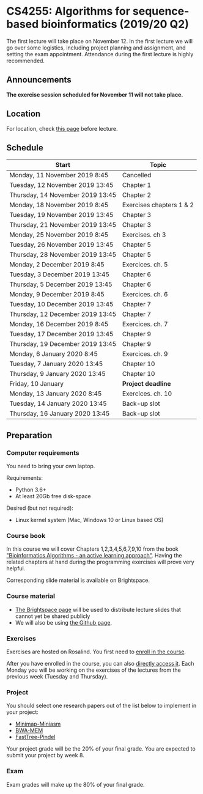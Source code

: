 # CS4255: Algorithms for sequence-based bioinformatics (2019/20 Q2) #


The first lecture will take place on November 12. In the first lecture we will go over some logistics, including project planning and assignment, and setting the exam appointment. Attendance during the first lecture is highly recommended.

## Announcements
**The exercise session scheduled for November 11 will not take place.**

## Location

For location, check [this page](https://mytimetable.tudelft.nl/) before lecture.

## Schedule

Start | 	Topic
---|---
Monday, 11 November 2019 8:45 	|  Cancelled
Tuesday, 12 November 2019 13:45	 	|  Chapter 1
Thursday, 14 November 2019 13:45	 	|  Chapter 2
Monday, 18 November 2019 8:45	 	|  Exercises chapters 1 & 2
Tuesday, 19 November 2019 13:45	 	|  Chapter 3
Thursday, 21 November 2019 13:45	 	|  Chapter 3
Monday, 25 November 2019 8:45	 	|  Exercises. ch 3
Tuesday, 26 November 2019 13:45	 	|  Chapter 5
Thursday, 28 November 2019 13:45	 	|  Chapter 5
Monday, 2 December 2019 8:45	 	|  Exercices. ch. 5 
Tuesday, 3 December 2019 13:45	 	|  Chapter 6
Thursday, 5 December 2019 13:45	 	|  Chapter 6
Monday, 9 December 2019 8:45	 	|  Exercices. ch. 6 
Tuesday, 10 December 2019 13:45	 	|  Chapter 7
Thursday, 12 December 2019 13:45	 	|  Chapter 7
Monday, 16 December 2019 8:45	 	|  Exercices. ch. 7
Tuesday, 17 December 2019 13:45	 	|  Chapter 9
Thursday, 19 December 2019 13:45	 	|  Chapter 9
Monday, 6 January 2020 8:45	 	|  Exercices. ch. 9
Tuesday, 7 January 2020 13:45	 	|  Chapter 10
Thursday, 9 January 2020 13:45	 	|  Chapter 10
Friday, 10 January	 	|  **Project deadline**
Monday, 13 January 2020 8:45	 	|  Exercices. ch. 10
Tuesday, 14 January 2020 13:45	 	|  Back-up slot
Thursday, 16 January 2020 13:45	 	|  Back-up slot


## Preparation
### Computer requirements
You need to bring your own laptop. 

Requirements: 
* Python 3.6+
* At least 20Gb free disk-space

Desired (but not required): 
* Linux kernel system (Mac, Windows 10 or Linux based OS)

### Course book
In this course we will cover Chapters 1,2,3,4,5,6,7,9,10 from the book ["Bioinformatics Algorithms - an active learning approach"][book]. Having the related chapters at hand during the programming exercises will prove very helpful.

Corresponding slide material is available on Brightspace.

### Course material

- [The Brightspace page][bs] will be used to distribute lecture slides that cannot yet be shared publicly
- We will also be using [the Github page](https://abeellab.github.io/cs4255/).

### Exercises 
Exercises are hosted on Rosalind. You first need to [enroll in the course](http://rosalind.info/classes/enroll/9c5fec1841/).

After you have enrolled in the course, you can also [directly access it][ex]. Each Monday you will be working on the exercises of the lectures from the previous week (Tuesday and Thursday). 

### Project
You should select one research papers out of the list below to implement in your project:
- [Minimap-Miniasm][minimap]
- [BWA-MEM][bwa]
- [FastTree-Pindel][fastpin]

Your project grade will be the 20% of your final grade. You are expected to submit your project by week 8.

### Exam
Exam grades will make up the 80% of your final grade.



[bs]: https://brightspace.tudelft.nl/d2l/home/212966
[ex]: http://rosalind.info/classes/661/
[book]: http://bioinformaticsalgorithms.com/
[minimap]: https://abeellab.github.io/cs4255/minimap-doc.html
[bwa]: https://abeellab.github.io/cs4255/bwa-doc.html
[fastpin]: https://abeellab.github.io/cs4255/fastpin-doc.html

